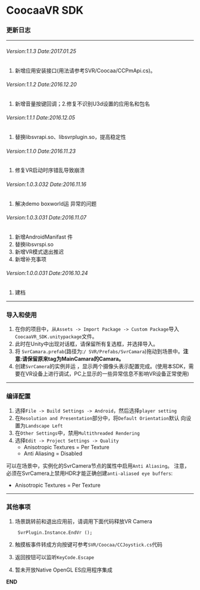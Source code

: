 # CoocaaVR SDK

### 更新日志

---

###### Version:1.1.3 Date:2017.01.25
1. 新增应用安装接口(用法请参考SVR/Coocaa/CCPmApi.cs)。

###### Version:1.1.2 Date:2016.12.20
1. 新增音量按键回调；2.修复不识别U3d设置的应用名和包名

###### Version:1.1.1 Date:2016.12.05
1. 替换libsvrapi.so、libsvrplugin.so，提高稳定性

###### Version:1.1.0 Date:2016.11.23
1. 修复VR启动时序错乱导致崩溃

###### Version:1.0.3.032 Date:2016.11.16
1. 解决demo boxworld运 异常的问题

###### Version:1.0.3.031 Date:2016.11.07
1. 新增AndroidManifast 件
2. 替换libsvrspi.so
3. 新增VR模式退出推迟
4. 新增补充事项

###### Version:1.0.0.031 Date:2016.10.24
1. 建档

---

### 导入和使用

1. 在你的项目中，从`Assets -> Import Package -> Custom Package`导入`CoocaaVR_SDK.unitypackage`文件。
2. 此时在Unity中出现对话框，请保留所有复选框，并选择导入。
3. 将 `SvrCamara.prefab`(路径为:`/ SVR/Prefabs/SvrCamara`)拖动到场景中。**注意:请保留原来tag为MainCamara的Camara。**
4. 创建`SvrCamera`的实例并运 ，显示两个摄像头表示配置完成。(使用本SDK，需要在VR设备上进行调试，PC上显示的一些异常信息不影响VR设备正常使用)  

---

### 编译配置

1. 选择`File -> Build Settings -> Android`，然后选择`player setting`
2. 在`Resolution and Presentation`部分中，将`Default Orientation`默认 向设置为`Landscape Left`
3. 在`Other Settings`中，禁用`Multithreaded Rendering`
4. 选择`Edit -> Project Settings -> Quality`
	* Anisotropic Textures = Per Texture
	* Anti Aliasing = Disabled
	
可以在场景中，实例化的SvrCamera节点的属性中启用`Anti Aliasing`。 注意，必须在SvrCamera上禁用HDR才能正确创建`anti-aliased eye buffers`:

* Anisotropic Textures = Per Texture

---

### 其他事项
1. 场景跳转前和退出应用前，请调用下面代码释放VR Camera

		SvrPlugin.Instance.EndVr ();
2. 触摸板事件转成方向按键可参考`SVR/Coocaa/CCJoystick.cs`代码
3. 返回按钮可以监听`KeyCode.Escape`
4. 暂未开放Native OpenGL ES应用程序集成


**END**
